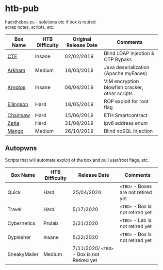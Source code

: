 # htb-pub

hackthebox.eu - solutions etc if box is retired  
scrap notes, scripts, etc.

| Box Name  | HTB Difficulty  | Original Release Date | Comments| 
|------|-----|-----|-----|
| [CTF](https://github.com/nutty-guineapig/htb-pub/tree/master/CTF) | Insane | 02/02/2019 |Blind LDAP Injection & OTP Bypass |
| [Arkham](https://github.com/nutty-guineapig/htb-pub/tree/master/arkham) | Medium | 16/03/2019 | Java deserialization (Apache myFaces)|
| [Kryptos](https://github.com/nutty-guineapig/htb-pub/tree/master/kryptos) | Insane | 06/04/2019 | VIM encryption blowfish cracker, other scripts|
| [Ellingson](https://github.com/nutty-guineapig/htb-pub/tree/master/ellingson) |Hard|18/05/2019| ROP exploit for root flag |
| [Chainsaw](https://github.com/nutty-guineapig/htb-pub/tree/master/chainsaw) | Hard | 15/06/2019| ETH Smartcontract |
| [Zetta](https://github.com/nutty-guineapig/htb-pub/tree/master/zetta) | Hard | 31/08/2019 | ipv6 address enum | 
| [Mango](https://github.com/nutty-guineapig/htb-pub/tree/master/mango) | Medium | 26/10/2019 | Blind noSQL Injection |

## Autopwns
Scripts that will automate exploit of the box and pull user/root flags, etc.

| Box Name | HTB Difficulty | Release Date | Comments |
|----|-----|----|----|
| Quick | Hard  |  25/04/2020 | `<TBD>` - Boxes are not retired yet |
| Travel | Hard |  5/17/2020 | `<TBD>` - Box is not retired yet |
| Cybernetics | Prolab | 3/31/2020 | `<TBD>` - Lab is not retired yet|
| Dyplesher | Insane | 5/22/2020 | `<TBD>` - Box is not retired yet |
| SneakyMailer | Medium | 7/11/2020/ `<TBD>` - Box is not Retired yet |
